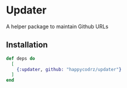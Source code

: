 # Updater

A helper package to maintain Github URLs

## Installation

```elixir
def deps do
  [
    {:updater, github: "happycodrz/updater"}
  ]
end
```

